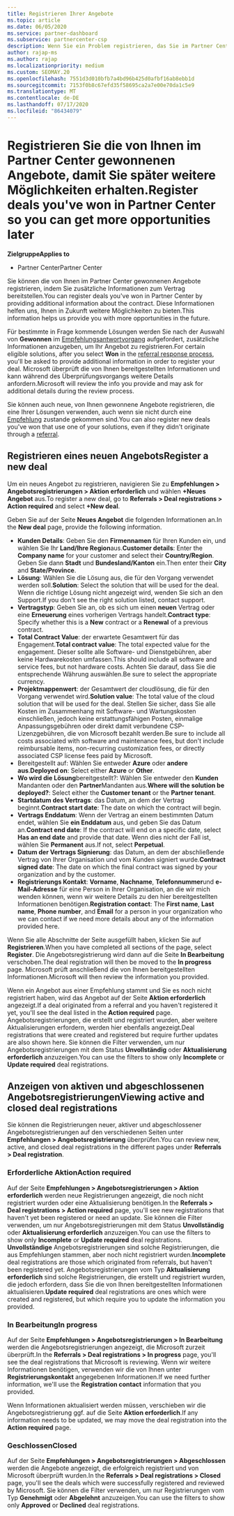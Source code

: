 ```yaml
---
title: Registrieren Ihrer Angebote
ms.topic: article
ms.date: 06/05/2020
ms.service: partner-dashboard
ms.subservice: partnercenter-csp
description: Wenn Sie ein Problem registrieren, das Sie im Partner Center gewonnen haben, hilft Ihnen Microsoft, Ihnen in Zukunft weitere Möglichkeiten zu bieten.
author: rajap-ms
ms.author: rajap
ms.localizationpriority: medium
ms.custom: SEOMAY.20
ms.openlocfilehash: 7551d3d010bfb7a4bd96b425d0afbf16ab8ebb1d
ms.sourcegitcommit: 7153f0b8c67efd35f58695ca2a7e00e70da1c5e9
ms.translationtype: MT
ms.contentlocale: de-DE
ms.lasthandoff: 07/17/2020
ms.locfileid: "86434079"
---
```

# <a name="register-deals-youve-won-in-partner-center-so-you-can-get-more-opportunities-later"></a><span data-ttu-id="272cd-103">Registrieren Sie die von Ihnen im Partner Center gewonnenen Angebote, damit Sie später weitere Möglichkeiten erhalten.</span><span class="sxs-lookup"><span data-stu-id="272cd-103">Register deals you've won in Partner Center so you can get more opportunities later</span></span>

<span data-ttu-id="272cd-104">**Zielgruppe**</span><span class="sxs-lookup"><span data-stu-id="272cd-104">**Applies to**</span></span>

- <span data-ttu-id="272cd-105">Partner Center</span><span class="sxs-lookup"><span data-stu-id="272cd-105">Partner Center</span></span>

<span data-ttu-id="272cd-106">Sie können die von Ihnen im Partner Center gewonnenen Angebote registrieren, indem Sie zusätzliche Informationen zum Vertrag bereitstellen.</span><span class="sxs-lookup"><span data-stu-id="272cd-106">You can register deals you've won in Partner Center by providing additional information about the contract.</span></span> <span data-ttu-id="272cd-107">Diese Informationen helfen uns, Ihnen in Zukunft weitere Möglichkeiten zu bieten.</span><span class="sxs-lookup"><span data-stu-id="272cd-107">This information helps us provide you with more opportunities in the future.</span></span>

<span data-ttu-id="272cd-108">Für bestimmte in Frage kommende Lösungen werden Sie nach der Auswahl von **Gewonnen** im [Empfehlungsantwortvorgang](responding-to-referrals.md) aufgefordert, zusätzliche Informationen anzugeben, um Ihr Angebot zu registrieren.</span><span class="sxs-lookup"><span data-stu-id="272cd-108">For certain eligible solutions, after you select **Won** in the [referral response process](responding-to-referrals.md), you'll be asked to provide additional information in order to register your deal.</span></span> <span data-ttu-id="272cd-109">Microsoft überprüft die von Ihnen bereitgestellten Informationen und kann während des Überprüfungsvorgangs weitere Details anfordern.</span><span class="sxs-lookup"><span data-stu-id="272cd-109">Microsoft will review the info you provide and may ask for additional details during the review process.</span></span>

<span data-ttu-id="272cd-110">Sie können auch neue, von Ihnen gewonnene Angebote registrieren, die eine Ihrer Lösungen verwenden, auch wenn sie nicht durch eine [Empfehlung](referrals.md) zustande gekommen sind.</span><span class="sxs-lookup"><span data-stu-id="272cd-110">You can also register new deals you've won that use one of your solutions, even if they didn't originate through a [referral](referrals.md).</span></span> 

## <a name="register-a-new-deal"></a><span data-ttu-id="272cd-111">Registrieren eines neuen Angebots</span><span class="sxs-lookup"><span data-stu-id="272cd-111">Register a new deal</span></span>

<span data-ttu-id="272cd-112">Um ein neues Angebot zu registrieren, navigieren Sie zu **Empfehlungen > Angebotsregistrierungen > Aktion erforderlich** und wählen **+Neues Angebot** aus.</span><span class="sxs-lookup"><span data-stu-id="272cd-112">To register a new deal, go to **Referrals > Deal registrations > Action required** and select **+New deal**.</span></span>

<span data-ttu-id="272cd-113">Geben Sie auf der Seite **Neues Angebot** die folgenden Informationen an.</span><span class="sxs-lookup"><span data-stu-id="272cd-113">In the **New deal** page, provide the following information.</span></span>

- <span data-ttu-id="272cd-114">**Kunden Details**: Geben Sie den **Firmennamen** für Ihren Kunden ein, und wählen Sie Ihr **Land/Ihre Region**aus.</span><span class="sxs-lookup"><span data-stu-id="272cd-114">**Customer details**: Enter the **Company name** for your customer and select their **Country/Region**.</span></span> <span data-ttu-id="272cd-115">Geben Sie dann **Stadt** und **Bundesland/Kanton** ein.</span><span class="sxs-lookup"><span data-stu-id="272cd-115">Then enter their **City** and **State/Province**.</span></span>
- <span data-ttu-id="272cd-116">**Lösung**: Wählen Sie die Lösung aus, die für den Vorgang verwendet werden soll.</span><span class="sxs-lookup"><span data-stu-id="272cd-116">**Solution**: Select the solution that will be used for the deal.</span></span> <span data-ttu-id="272cd-117">Wenn die richtige Lösung nicht angezeigt wird, wenden Sie sich an den Support.</span><span class="sxs-lookup"><span data-stu-id="272cd-117">If you don't see the right solution listed, contact support.</span></span>
- <span data-ttu-id="272cd-118">**Vertragstyp**: Geben Sie an, ob es sich um einen **neuen** Vertrag oder eine **Erneuerung** eines vorherigen Vertrags handelt.</span><span class="sxs-lookup"><span data-stu-id="272cd-118">**Contract type**: Specify whether this is a **New** contract or a **Renewal** of a previous contract.</span></span>
- <span data-ttu-id="272cd-119">**Total Contract Value**: der erwartete Gesamtwert für das Engagement.</span><span class="sxs-lookup"><span data-stu-id="272cd-119">**Total contract value**: The total expected value for the engagement.</span></span> <span data-ttu-id="272cd-120">Dieser sollte alle Software- und Dienstgebühren, aber keine Hardwarekosten umfassen.</span><span class="sxs-lookup"><span data-stu-id="272cd-120">This should include all software and service fees, but not hardware costs.</span></span> <span data-ttu-id="272cd-121">Achten Sie darauf, dass Sie die entsprechende Währung auswählen.</span><span class="sxs-lookup"><span data-stu-id="272cd-121">Be sure to select the appropriate currency.</span></span>
- <span data-ttu-id="272cd-122">**Projektmappenwert**: der Gesamtwert der cloudlösung, die für den Vorgang verwendet wird.</span><span class="sxs-lookup"><span data-stu-id="272cd-122">**Solution value**: The total value of the cloud solution that will be used for the deal.</span></span> <span data-ttu-id="272cd-123">Stellen Sie sicher, dass Sie alle Kosten im Zusammenhang mit Software- und Wartungskosten einschließen, jedoch keine erstattungsfähigen Posten, einmalige Anpassungsgebühren oder direkt damit verbundene CSP-Lizenzgebühren, die von Microsoft bezahlt werden.</span><span class="sxs-lookup"><span data-stu-id="272cd-123">Be sure to include all costs associated with software and maintenance fees, but don't include reimbursable items, non-recurring customization fees, or directly associated CSP license fees paid by Microsoft.</span></span>
- <span data-ttu-id="272cd-124">Bereitgestellt auf: Wählen Sie entweder **Azure** oder **andere** **aus**.</span><span class="sxs-lookup"><span data-stu-id="272cd-124">**Deployed on**: Select either **Azure** or **Other**.</span></span>
- <span data-ttu-id="272cd-125">**Wo wird die Lösung**bereitgestellt?: Wählen Sie entweder den **Kunden** Mandanten oder den **Partner**Mandanten aus.</span><span class="sxs-lookup"><span data-stu-id="272cd-125">**Where will the solution be deployed?**: Select either the **Customer tenant** or the **Partner tenant**.</span></span>
- <span data-ttu-id="272cd-126">**Startdatum des Vertrags**: das Datum, an dem der Vertrag beginnt.</span><span class="sxs-lookup"><span data-stu-id="272cd-126">**Contract start date**: The date on which the contract will begin.</span></span>
- <span data-ttu-id="272cd-127">**Vertrags Enddatum**: Wenn der Vertrag an einem bestimmten Datum endet, wählen Sie **ein Enddatum** aus, und geben Sie das Datum an.</span><span class="sxs-lookup"><span data-stu-id="272cd-127">**Contract end date**: If the contract will end on a specific date, select **Has an end date** and provide that date.</span></span> <span data-ttu-id="272cd-128">Wenn dies nicht der Fall ist, wählen Sie **Permanent** aus.</span><span class="sxs-lookup"><span data-stu-id="272cd-128">If not, select **Perpetual**.</span></span>
- <span data-ttu-id="272cd-129">**Datum der Vertrags Signierung**: das Datum, an dem der abschließende Vertrag von Ihrer Organisation und vom Kunden signiert wurde.</span><span class="sxs-lookup"><span data-stu-id="272cd-129">**Contract signed date**: The date on which the final contract was signed by your organization and by the customer.</span></span>
- <span data-ttu-id="272cd-130">**Registrierungs Kontakt**: **Vorname**, **Nachname**, **Telefonnummer**und **e-Mail-Adresse** für eine Person in Ihrer Organisation, an die wir mich wenden können, wenn wir weitere Details zu den hier bereitgestellten Informationen benötigen.</span><span class="sxs-lookup"><span data-stu-id="272cd-130">**Registration contact**: The **First name**, **Last name**, **Phone number**, and **Email** for a person in your organization who we can contact if we need more details about any of the information provided here.</span></span>

<span data-ttu-id="272cd-131">Wenn Sie alle Abschnitte der Seite ausgefüllt haben, klicken Sie auf **Registrieren**.</span><span class="sxs-lookup"><span data-stu-id="272cd-131">When you have completed all sections of the page, select **Register**.</span></span> <span data-ttu-id="272cd-132">Die Angebotsregistrierung wird dann auf die Seite **In Bearbeitung** verschoben.</span><span class="sxs-lookup"><span data-stu-id="272cd-132">The deal registration will then be moved to the **In progress** page.</span></span> <span data-ttu-id="272cd-133">Microsoft prüft anschließend die von Ihnen bereitgestellten Informationen.</span><span class="sxs-lookup"><span data-stu-id="272cd-133">Microsoft will then review the information you provided.</span></span>

<span data-ttu-id="272cd-134">Wenn ein Angebot aus einer Empfehlung stammt und Sie es noch nicht registriert haben, wird das Angebot auf der Seite **Aktion erforderlich** angezeigt.</span><span class="sxs-lookup"><span data-stu-id="272cd-134">If a deal originated from a referral and you haven't registered it yet, you'll see the deal listed in the **Action required** page.</span></span> <span data-ttu-id="272cd-135">Angebotsregistrierungen, die erstellt und registriert wurden, aber weitere Aktualisierungen erfordern, werden hier ebenfalls angezeigt.</span><span class="sxs-lookup"><span data-stu-id="272cd-135">Deal registrations that were created and registered but require further updates are also shown here.</span></span> <span data-ttu-id="272cd-136">Sie können die Filter verwenden, um nur Angebotsregistrierungen mit dem Status **Unvollständig** oder **Aktualisierung erforderlich** anzuzeigen.</span><span class="sxs-lookup"><span data-stu-id="272cd-136">You can use the filters to show only **Incomplete** or **Update required** deal registrations.</span></span>

## <a name="viewing-active-and-closed-deal-registrations"></a><span data-ttu-id="272cd-137">Anzeigen von aktiven und abgeschlossenen Angebotsregistrierungen</span><span class="sxs-lookup"><span data-stu-id="272cd-137">Viewing active and closed deal registrations</span></span>

<span data-ttu-id="272cd-138">Sie können die Registrierungen neuer, aktiver und abgeschlossener Angebotsregistrierungen auf den verschiedenen Seiten unter **Empfehlungen > Angebotsregistrierung** überprüfen.</span><span class="sxs-lookup"><span data-stu-id="272cd-138">You can review new, active, and closed deal registrations in the different pages under **Referrals > Deal registration**.</span></span>

### <a name="action-required"></a><span data-ttu-id="272cd-139">Erforderliche Aktion</span><span class="sxs-lookup"><span data-stu-id="272cd-139">Action required</span></span>

<span data-ttu-id="272cd-140">Auf der Seite **Empfehlungen > Angebotsregistrierungen > Aktion erforderlich** werden neue Registrierungen angezeigt, die noch nicht registriert wurden oder eine Aktualisierung benötigen.</span><span class="sxs-lookup"><span data-stu-id="272cd-140">In the **Referrals > Deal registrations > Action required** page, you'll see new registrations that haven't yet been registered or need an update.</span></span> <span data-ttu-id="272cd-141">Sie können die Filter verwenden, um nur Angebotsregistrierungen mit dem Status **Unvollständig** oder **Aktualisierung erforderlich** anzuzeigen.</span><span class="sxs-lookup"><span data-stu-id="272cd-141">You can use the filters to show only **Incomplete** or **Update required** deal registrations.</span></span> <span data-ttu-id="272cd-142">**Unvollständige** Angebotsregistrierungen sind solche Registrierungen, die aus Empfehlungen stammen, aber noch nicht registriert wurden.</span><span class="sxs-lookup"><span data-stu-id="272cd-142">**Incomplete** deal registrations are those which originated from referrals, but haven't been registered yet.</span></span> <span data-ttu-id="272cd-143">Angebotsregistrierungen vom Typ **Aktualisierung erforderlich** sind solche Registrierungen, die erstellt und registriert wurden, die jedoch erfordern, dass Sie die von Ihnen bereitgestellten Informationen aktualisieren.</span><span class="sxs-lookup"><span data-stu-id="272cd-143">**Update required** deal registrations are ones which were created and registered, but which require you to update the information you provided.</span></span>

### <a name="in-progress"></a><span data-ttu-id="272cd-144">In Bearbeitung</span><span class="sxs-lookup"><span data-stu-id="272cd-144">In progress</span></span>

<span data-ttu-id="272cd-145">Auf der Seite **Empfehlungen > Angebotsregistrierungen > In Bearbeitung** werden die Angebotsregistrierungen angezeigt, die Microsoft zurzeit überprüft.</span><span class="sxs-lookup"><span data-stu-id="272cd-145">In the **Referrals > Deal registrations > In progress** page, you'll see the deal registrations that Microsoft is reviewing.</span></span> <span data-ttu-id="272cd-146">Wenn wir weitere Informationen benötigen, verwenden wir die von Ihnen unter **Registrierungskontakt** angegebenen Informationen.</span><span class="sxs-lookup"><span data-stu-id="272cd-146">If we need further information, we'll use the **Registration contact** information that you provided.</span></span>

<span data-ttu-id="272cd-147">Wenn Informationen aktualisiert werden müssen, verschieben wir die Angebotsregistrierung ggf. auf die Seite **Aktion erforderlich**.</span><span class="sxs-lookup"><span data-stu-id="272cd-147">If any information needs to be updated, we may move the deal registration into the **Action required** page.</span></span>

### <a name="closed"></a><span data-ttu-id="272cd-148">Geschlossen</span><span class="sxs-lookup"><span data-stu-id="272cd-148">Closed</span></span>

<span data-ttu-id="272cd-149">Auf der Seite **Empfehlungen > Angebotsregistrierungen > Abgeschlossen** werden die Angebote angezeigt, die erfolgreich registriert und von Microsoft überprüft wurden.</span><span class="sxs-lookup"><span data-stu-id="272cd-149">In the **Referrals > Deal registrations > Closed** page, you'll see the deals which were successfully registered and reviewed by Microsoft.</span></span> <span data-ttu-id="272cd-150">Sie können die Filter verwenden, um nur Registrierungen vom Typ **Genehmigt** oder **Abgelehnt** anzuzeigen.</span><span class="sxs-lookup"><span data-stu-id="272cd-150">You can use the filters to show only **Approved** or **Declined** deal registrations.</span></span>